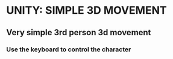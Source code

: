 # UNITY: SIMPLE 3D MOVEMENT

## Very simple 3rd person 3d movement 

### Use the keyboard to control the character
